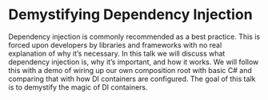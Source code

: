 # Demystifying Dependency Injection

Dependency injection is commonly recommended as a best practice. This is forced upon developers by libraries and frameworks with no real explanation of why it’s necessary. In this talk we will discuss what dependency injection is, why it’s important, and how it works. We will follow this with a demo of wiring up our own composition root with basic C# and comparing that with how DI containers are configured. The goal of this talk is to demystify the magic of DI containers.

